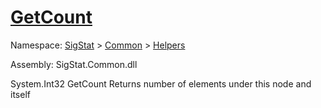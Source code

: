 # [GetCount](./HierarchyElement-100664012.md)

Namespace: [SigStat]() > [Common](./../../README.md) > [Helpers](./../README.md)

Assembly: SigStat.Common.dll

System.Int32   GetCount    Returns number of elements under this node and itself

